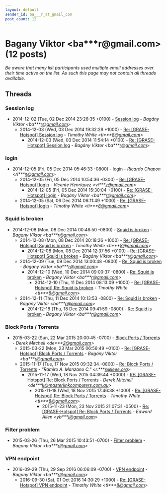 ```yaml
---
layout: default
sender_id: ba___r_at_gmail_com
post_count: 12
---
```


# Bagany Viktor <ba***r<span>@</span>gmail.com> (12 posts)

_Be aware that many list participants used multiple email addresses over their time active on the list. As such this page may not contain all threads available._

## Threads

### Session log
+ 2014-12-02 (Tue, 02 Dec 2014 23:26:35 +0100) - [Session log](/archive/2014/12/d61c769cb09a757a2d92938add4e2273a72354a1729549ff92192201c078cdfd) - _Bagány Viktor \<ba***r@gmail.com\>_
  + 2014-12-03 (Wed, 03 Dec 2014 19:32:28 +1000) - [Re: [GRASE-Hotspot] Session log](/archive/2014/12/f87f34c02355ef6f38c49357d3ff71b69fad43dc8c13bd36fded5343b8865f4c) - _Timothy White \<ti***8@gmail.com\>_
    + 2014-12-03 (Wed, 03 Dec 2014 11:54:14 +0100) - [Re: [GRASE-Hotspot] Session log](/archive/2014/12/33310b4da1974e64fb7baa35a5752cec9af2ce9eebb76b78c32049aa1d50cbe0) - _Bagány Viktor \<ba***r@gmail.com\>_

### login
+ 2014-12-05 (Fri, 05 Dec 2014 05:46:33 -0800) - [login](/archive/2014/12/ba15371f9cdc4840821fac10efd38635cae7f76f19b107df06d7613fdb1b07dc) - _Ricardo Chapon \<ri***n@gmail.com\>_
  + 2014-12-05 (Fri, 05 Dec 2014 10:54:36 -0300) - [Re: [GRASE-Hotspot] login](/archive/2014/12/df88c8580a4e148daf58580c0d5587df0ca980ea393f7730c5c65250934b7606) - _Vicente Henríquez \<vi***z@gmail.com\>_
    + 2014-12-05 (Fri, 05 Dec 2014 15:30:04 +0100) - [Re: [GRASE-Hotspot] login](/archive/2014/12/784819e737e7074b50ad90964ea17f66cc2f662aa3c174310333fe744a84b660) - _Bagány Viktor \<ba***r@gmail.com\>_
  + 2014-12-05 (Sat, 06 Dec 2014 06:11:49 +1000) - [Re: [GRASE-Hotspot] login](/archive/2014/12/891cd4b119f6c8fb1a2ccd59c2ef847ce6e6938e040f980c6762df15c8ccebf3) - _Timothy White \<ti***8@gmail.com\>_

### Squid is broken
+ 2014-12-08 (Mon, 08 Dec 2014 00:46:50 -0800) - [Squid is broken](/archive/2014/12/2741f52b772d2c0825af2bda1e6676e2e83cbf85d3407a06a7ed7a838dd7b954) - _Bagany Viktor \<ba***r@gmail.com\>_
  + 2014-12-08 (Mon, 08 Dec 2014 20:18:26 +1000) - [Re: [GRASE-Hotspot] Squid is broken](/archive/2014/12/61ae7c9632cbc7a013da6ae4a3b49a0ec46b1098db0c95ac79a4be0421f6935d) - _Timothy White \<ti***8@gmail.com\>_
    + 2014-12-08 (Mon, 08 Dec 2014 12:37:56 +0100) - [Re: [GRASE-Hotspot] Squid is broken](/archive/2014/12/5bc8bab763d02f5f1f789de2d988c3456931ab07a1e433de6d3704fc6d6a28f3) - _Bagány Viktor \<ba***r@gmail.com\>_
  + 2014-12-09 (Tue, 09 Dec 2014 13:00:48 -0800) - [Re: Squid is broken](/archive/2014/12/898e9a40cf38907ac4e0e5656102fbbb19c6575c08a9ba70dda448b4b331ab71) - _Bagany Viktor \<ba***r@gmail.com\>_
    + 2014-12-10 (Wed, 10 Dec 2014 09:00:37 -0800) - [Re: Squid is broken](/archive/2014/12/1667bcb6f82b4d2c17befcb068e96fabaff000647e1cc1f54b92b30a1ed5528e) - _Bagany Viktor \<ba***r@gmail.com\>_
      + 2014-12-10 (Thu, 11 Dec 2014 08:13:09 +1000) - [Re: [GRASE-Hotspot] Re: Squid is broken](/archive/2014/12/1ca8c65a38545ceb8213c7d9df7e36e9697b3b977ca7c7665cf3e05fb53c2912) - _Timothy White \<ti***8@gmail.com\>_
  + 2014-12-11 (Thu, 11 Dec 2014 10:13:53 -0800) - [Re: Squid is broken](/archive/2014/12/7532c435097bfdb0f8c307132c77a8711d78da2f24099a2d058f6112c48ef9f1) - _Bagany Viktor \<ba***r@gmail.com\>_
    + 2014-12-18 (Thu, 18 Dec 2014 09:41:59 -0800) - [Re: Squid is broken](/archive/2014/12/46cc4e443270f095d54a962b01a16456953780b6509e417ef677be5ff73f617c) - _Bagany Viktor \<ba***r@gmail.com\>_

### Block Ports / Torrents
+ 2015-03-22 (Sun, 22 Mar 2015 20:00:45 -0700) - [Block Ports / Torrents](/archive/2015/03/b109cc580d48be04010058e531e0dd826187c2d8a59051e07954812b70e7aec7) - _Derek Mitchell \<de***2@gmail.com\>_
  + 2015-03-22 (Mon, 23 Mar 2015 06:56:49 +0100) - [Re: [GRASE-Hotspot] Block Ports / Torrents](/archive/2015/03/8b603ae3105a158d03ada5c2133fdd3807cc39db650791ef2da2eb9bd6d97f2f) - _Bagány Viktor \<ba***r@gmail.com\>_
  + 2015-11-17 (Tue, 17 Nov 2015 09:32:34 -0800) - [Re: Block Ports / Torrents](/archive/2015/11/2e07c076c67787b2683c0f4c65e493cd4065411b87e4172c9dce6640a0681d4c) - _"Ramiro A. Manzano C." \<r.***s@ieee.org\>_
    + 2015-11-17 (Wed, 18 Nov 2015 04:39:44 +0000) - [RE: [GRASE-Hotspot] Re: Block Ports / Torrents](/archive/2015/11/cf5447b6dde15ae96ccc53648bc5e89b1a6af374d82659857155af324b22bb9b) - _Derek Mitchell \<de***k@masterlinkcomputers.com.au\>_
      + 2015-11-18 (Wed, 18 Nov 2015 17:46:38 +1000) - [Re: [GRASE-Hotspot] Re: Block Ports / Torrents](/archive/2015/11/c2d7e2b60e3753e1501d80a8b1ae63f1bf290e07d81610d1aed2dbfb9b6f60a4) - _Timothy White \<ti***8@gmail.com\>_
        + 2015-11-23 (Mon, 23 Nov 2015 21:07:31 -0500) - [Re: [GRASE-Hotspot] Re: Block Ports / Torrents](/archive/2015/11/2d363bff354b0f2015ab19879814aa7ae8b2a43d812543291d8b37d1b9ead363) - _Edward Allen \<yb***j@gmail.com\>_

### Filter problem
+ 2015-03-26 (Thu, 26 Mar 2015 10:43:51 -0700) - [Filter problem](/archive/2015/03/83428453f62991d5c3ce917df76d5f0f6cde90fd8bc12cad938247c4edba8c9f) - _Bagany Viktor \<ba***r@gmail.com\>_

### VPN endpoint
+ 2016-09-29 (Thu, 29 Sep 2016 06:06:09 -0700) - [VPN endpoint](/archive/2016/09/1f1458648a674a6bd24147a3d587ef418c371f7804fd477e476fe76c4fd9bfe4) - _Bagany Viktor \<ba***r@gmail.com\>_
  + 2016-09-30 (Sat, 01 Oct 2016 14:30:29 +1000) - [Re: [GRASE-Hotspot] VPN endpoint](/archive/2016/09/8d0a4bef940db8610fbca013f000d6cb2ef882922ecc010a48952847c572ada7) - _Timothy White \<ti***8@gmail.com\>_

